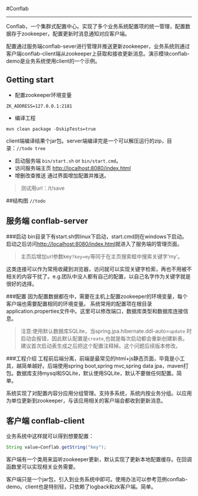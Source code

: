 #Conflab

---
Conflab，一个集群式配置中心。实现了多个业务系统配置项的统一管理，配置数据存于zookeeper，配置更新时消息通知对应客户端。

配置通过服务端conflab-sever进行管理并推送更新zookeeper，业务系统则通过客户端conflab-client端从zookeeper上获取和接收更新消息。演示模块conflab-demo是业务系统使用client的一个示例。

## Getting start
- 配置zookeeper环境变量
```shell
ZK_ADDRESS=127.0.0.1:2181
```
- 编译工程
```shell
mvn clean package -DskipTests=true
```
client端编译结果个jar包。server端编译完是一个可以解压运行的zip，目录：`//todo tree`

- 启动服务端
`bin/start.sh` or `bin/start.cmd`。
- 访问服务端主页
[http://localhost:8080/index.html][1]
- 增删改查推送
通过界面增加配置并推送。
> 测试用url：/t/save

##结构图
`//todo `
## 服务端 conflab-server




###启动
bin目录下有start.sh供linux下启动，start.cmd则在windows下启动。启动之后访问[http://localhost:8080/index.html][1]就进入了服务端的管理页面。

> 主页后增加url参数key`?key=my`等同于在主页搜索框中搜索关键字‘my’。

这类连接可以作为常用收藏到浏览器，访问就可以实现关键字检索，再也不用被不相关的内容干扰了。e.g.团队中没人都有自己的配置，以自己名字作为关键字就是很好的选择。

###配置
因为配置数据都在中，需要在主机上配置zookeeper的环境变量，每个客户端也需要配置相同的环境变量。
系统常用的配置项在根目录application.properties文件中。这里可以修改端口，数据库类型和数据库连接信息。

>注意:使用默认数据库SQLite，当spring.jpa.hibernate.ddl-auto=`update` 时启动会报错，因此默认配置是`create`,也就是每次启动都会重新创建新表。建议首次启动表生成之后把这个配置注释掉。这个问题后续版本修改。


###工程介绍
工程前后端分离，前端是最常见的html+js静态页面，毕竟是小工具，越简单越好。后端使用spring boot,spring mvc,spring data jpa，maven打包。数据库支持mysql和SQLite，默认使用SQLite，默认不要做任何配置。简单。

系统实现了对配置内容分应用分组管理。支持多系统，系统内按业务分组。以应用为单位更新到zookeeper，与该应用相关的客户端会都收到更新消息。

## 客户端 conflab-client
业务系统中这样就可以得到想要配置：
```java
String value=Conflab.getString("key");
```
客户端有一个类用来监听zookeeper更新，默认实现了更新本地配置缓存。在回调函数里可以实现相关业务需要。

客户端只是一个jar包，引入到业务系统中即可。使用办法可以参考范例conflab-demo。client也是特别轻，只依赖了logback和zk客户端。简单。




  [1]: http://localhost:8080/index.html